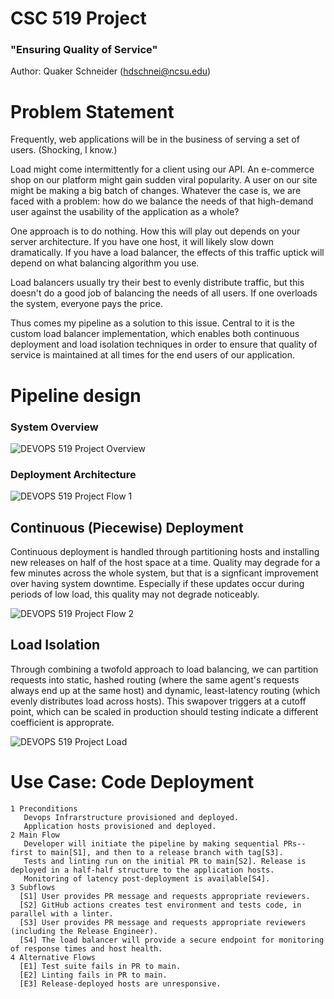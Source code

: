 # CSC 519 Project
### "Ensuring Quality of Service"
Author: Quaker Schneider (hdschnei@ncsu.edu)

# Problem Statement

Frequently, web applications will be in the business of serving a set of users. (Shocking, I know.)

Load might come intermittently for a client using our API. An e-commerce shop on our platform might gain sudden viral popularity. A user on our site might be making a big batch of changes. Whatever the case is, we are faced with a problem: how do we balance the needs of that high-demand user against the usability of the application as a whole?

One approach is to do nothing. How this will play out depends on your server architecture. If you have one host, it will likely slow down dramatically. If you have a load balancer, the effects of this traffic uptick will depend on what balancing algorithm you use.

Load balancers usually try their best to evenly distribute traffic, but this doesn't do a good job of balancing the needs of all users. If one overloads the system, everyone pays the price.

Thus comes my pipeline as a solution to this issue. Central to it is the custom load balancer implementation, which enables both continuous deployment and load isolation techniques in order to ensure that quality of service is maintained at all times for the end users of our application.

# Pipeline design
### System Overview
![DEVOPS 519 Project Overview](https://media.github.ncsu.edu/user/22132/files/59918f4b-02b6-4a24-a20c-b2e243068632)

### Deployment Architecture
![DEVOPS 519 Project Flow 1](https://media.github.ncsu.edu/user/22132/files/a6e82aad-9c7f-4f81-a066-4a858f0244ac)

## Continuous (Piecewise) Deployment
Continuous deployment is handled through partitioning hosts and installing new releases on half of the host space at a time. Quality may degrade for a few minutes across the whole system, but that is a signficant improvement over having system downtime. Especially if these updates occur during periods of low load, this quality may not degrade noticeably.

![DEVOPS 519 Project Flow 2](https://media.github.ncsu.edu/user/22132/files/5f0fa356-7319-4a49-a261-d0a0d3b36595)

## Load Isolation
Through combining a twofold approach to load balancing, we can partition requests into static, hashed routing (where the same agent's requests always end up at the same host) and dynamic, least-latency routing (which evenly distributes load across hosts). This swapover triggers at a cutoff point, which can be scaled in production should testing indicate a different coefficient is approprate.  

![DEVOPS 519 Project Load](https://media.github.ncsu.edu/user/22132/files/651ea569-063b-4a83-8c08-c1973c818097)

# Use Case: Code Deployment
```
1 Preconditions
   Devops Infrarstructure provisioned and deployed.
   Application hosts provisioned and deployed.
2 Main Flow
   Developer will initiate the pipeline by making sequential PRs--first to main[S1], and then to a release branch with tag[S3].  
   Tests and linting run on the initial PR to main[S2]. Release is deployed in a half-half structure to the application hosts. 
   Monitoring of latency post-deployment is available[S4].
3 Subflows
  [S1] User provides PR message and requests appropriate reviewers.
  [S2] GitHub actions creates test environment and tests code, in parallel with a linter.
  [S3] User provides PR message and requests appropriate reviewers (including the Release Engineer).
  [S4] The load balancer will provide a secure endpoint for monitoring of response times and host health.
4 Alternative Flows
  [E1] Test suite fails in PR to main.
  [E2] Linting fails in PR to main.
  [E3] Release-deployed hosts are unresponsive.
```
